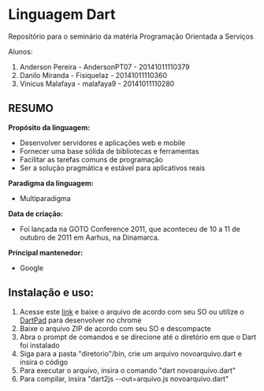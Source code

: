 # Linguagem Dart


Repositório para o seminário da matéria Programação Orientada a Serviços

Alunos:
1. Anderson Pereira - AndersonPT07 - 20141011110379
2. Danilo Miranda - Fisiquelaz - 20141011110360
3. Vinicus Malafaya - malafaya9 - 20141011110280

## RESUMO

**Propósito da linguagem:**
  - Desenvolver servidores e aplicações web e mobile
  - Fornecer uma base sólida de bibliotecas e ferramentas
  - Facilitar as tarefas comuns de programação
  - Ser a solução pragmática e estável para aplicativos reais

**Paradigma da linguagem:**
  - Multiparadigma

**Data de criação:**
  - Foi lançada na GOTO Conference 2011, que aconteceu de 10 a 11 de outubro de 2011 em Aarhus, na Dinamarca.

**Principal mantenedor:**
  - Google

## Instalação e uso:

1. Acesse este [link](https://www.dartlang.org/install/archive "Instalação") e baixe o arquivo de acordo com seu SO ou utilize o [DartPad](https://dartpad.dartlang.org/) para desenvolver no chrome
2. Baixe o arquivo ZIP de acordo com seu SO e descompacte
3. Abra o prompt de comandos e se direcione até o diretório em que o Dart foi instalado
4. Siga para a pasta "diretorio"/bin, crie um arquivo novoarquivo.dart e insira o código
5. Para executar o arquivo, insira o comando "dart novoarquivo.dart"
6. Para compilar, insira "dart2js --out=arquivo.js novoarquivo.dart"
